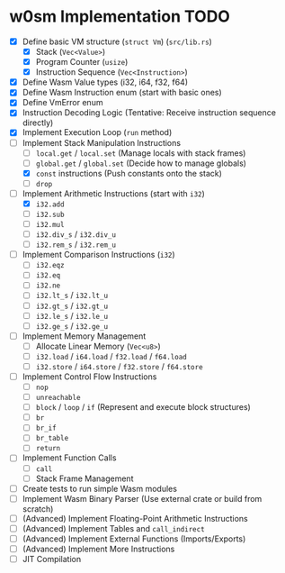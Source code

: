 # w0sm Implementation TODO

- [x] Define basic VM structure (`struct Vm`) (`src/lib.rs`)
    - [x] Stack (`Vec<Value>`)
    - [x] Program Counter (`usize`)
    - [x] Instruction Sequence (`Vec<Instruction>`)
- [x] Define Wasm Value types (i32, i64, f32, f64)
- [x] Define Wasm Instruction enum (start with basic ones)
- [x] Define VmError enum
- [x] Instruction Decoding Logic (Tentative: Receive instruction sequence directly)
- [x] Implement Execution Loop (`run` method)
- [ ] Implement Stack Manipulation Instructions
    - [ ] `local.get` / `local.set` (Manage locals with stack frames)
    - [ ] `global.get` / `global.set` (Decide how to manage globals)
    - [x] `const` instructions (Push constants onto the stack)
    - [ ] `drop`
- [ ] Implement Arithmetic Instructions (start with `i32`)
    - [x] `i32.add`
    - [ ] `i32.sub`
    - [ ] `i32.mul`
    - [ ] `i32.div_s` / `i32.div_u`
    - [ ] `i32.rem_s` / `i32.rem_u`
- [ ] Implement Comparison Instructions (`i32`)
    - [ ] `i32.eqz`
    - [ ] `i32.eq`
    - [ ] `i32.ne`
    - [ ] `i32.lt_s` / `i32.lt_u`
    - [ ] `i32.gt_s` / `i32.gt_u`
    - [ ] `i32.le_s` / `i32.le_u`
    - [ ] `i32.ge_s` / `i32.ge_u`
- [ ] Implement Memory Management
    - [ ] Allocate Linear Memory (`Vec<u8>`)
    - [ ] `i32.load` / `i64.load` / `f32.load` / `f64.load`
    - [ ] `i32.store` / `i64.store` / `f32.store` / `f64.store`
- [ ] Implement Control Flow Instructions
    - [ ] `nop`
    - [ ] `unreachable`
    - [ ] `block` / `loop` / `if` (Represent and execute block structures)
    - [ ] `br`
    - [ ] `br_if`
    - [ ] `br_table`
    - [ ] `return`
- [ ] Implement Function Calls
    - [ ] `call`
    - [ ] Stack Frame Management
- [ ] Create tests to run simple Wasm modules
- [ ] Implement Wasm Binary Parser (Use external crate or build from scratch)
- [ ] (Advanced) Implement Floating-Point Arithmetic Instructions
- [ ] (Advanced) Implement Tables and `call_indirect`
- [ ] (Advanced) Implement External Functions (Imports/Exports)
- [ ] (Advanced) Implement More Instructions
- [ ] JIT Compilation
